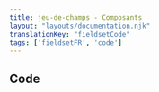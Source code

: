 ```yaml
---
title: jeu-de-champs - Composants
layout: "layouts/documentation.njk"
translationKey: "fieldsetCode"
tags: ['fieldsetFR', 'code']
---
```


## Code